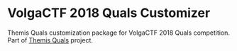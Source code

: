 # VolgaCTF 2018 Quals Customizer
Themis Quals customization package for VolgaCTF 2018 Quals competition. Part of [Themis Quals](https://github.com/themis-project/themis-quals) project.
